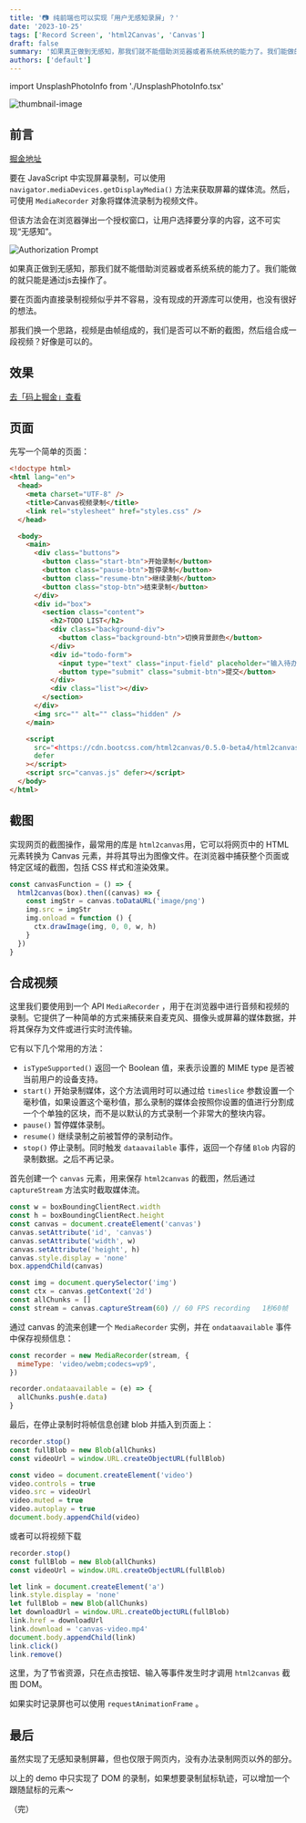 ```yaml
---
title: '📷 纯前端也可以实现「用户无感知录屏」？'
date: '2023-10-25'
tags: ['Record Screen', 'html2Canvas', 'Canvas']
draft: false
summary: '如果真正做到无感知，那我们就不能借助浏览器或者系统系统的能力了。我们能做的就只能是通过js去操作了。要在页面内直接录制视频似乎并不容易，没有现成的开源库以使用，也没有很好的想法。那我们换一个思路...'
authors: ['default']
---
```

import UnsplashPhotoInfo from './UnsplashPhotoInfo.tsx'

![thumbnail-image](/static/images/blog/202310/Non_Perceptual_Screen_Recording/andy-holmes-lZTQZRIXzDc-unsplash.jpg)

<UnsplashPhotoInfo photoURL="https://unsplash.com/photos/gray-asphalt-road-between-green-grass-field-and-mountain-during-daytime-lZTQZRIXzDc" author="Andy Holmes" />



## 前言

[掘金地址](https://juejin.cn/post/7293462197386592283)

要在 JavaScript 中实现屏幕录制，可以使用 `navigator.mediaDevices.getDisplayMedia()` 方法来获取屏幕的媒体流。然后，可使用 `MediaRecorder` 对象将媒体流录制为视频文件。

但该方法会在浏览器弹出一个授权窗口，让用户选择要分享的内容，这不可实现“无感知”。

![Authorization Prompt](/static/images/blog/202310/Non_Perceptual_Screen_Recording/authorization_prompt.png)

如果真正做到无感知，那我们就不能借助浏览器或者系统系统的能力了。我们能做的就只能是通过js去操作了。

要在页面内直接录制视频似乎并不容易，没有现成的开源库可以使用，也没有很好的想法。

那我们换一个思路，视频是由帧组成的，我们是否可以不断的截图，然后组合成一段视频？好像是可以的。

## 效果

[去「码上掘金」查看](https://code.juejin.cn/pen/7293465912663867419)

## 页面

先写一个简单的页面：

```html
<!doctype html>
<html lang="en">
  <head>
    <meta charset="UTF-8" />
    <title>Canvas视频录制</title>
    <link rel="stylesheet" href="styles.css" />
  </head>

  <body>
    <main>
      <div class="buttons">
        <button class="start-btn">开始录制</button>
        <button class="pause-btn">暂停录制</button>
        <button class="resume-btn">继续录制</button>
        <button class="stop-btn">结束录制</button>
      </div>
      <div id="box">
        <section class="content">
          <h2>TODO LIST</h2>
          <div class="background-div">
            <button class="background-btn">切换背景颜色</button>
          </div>
          <div id="todo-form">
            <input type="text" class="input-field" placeholder="输入待办事项" />
            <button type="submit" class="submit-btn">提交</button>
          </div>
          <div class="list"></div>
        </section>
      </div>
      <img src="" alt="" class="hidden" />
    </main>

    <script
      src="<https://cdn.bootcss.com/html2canvas/0.5.0-beta4/html2canvas.min.js>"
      defer
    ></script>
    <script src="canvas.js" defer></script>
  </body>
</html>
```

## 截图

实现网页的截图操作，最常用的库是 `html2canvas`用，它可以将网页中的 HTML 元素转换为 Canvas 元素，并将其导出为图像文件。在浏览器中捕获整个页面或特定区域的截图，包括 CSS 样式和渲染效果。

```js
const canvasFunction = () => {
  html2canvas(box).then((canvas) => {
    const imgStr = canvas.toDataURL('image/png')
    img.src = imgStr
    img.onload = function () {
      ctx.drawImage(img, 0, 0, w, h)
    }
  })
}
```

## 合成视频

这里我们要使用到一个 API `MediaRecorder` ，用于在浏览器中进行音频和视频的录制。它提供了一种简单的方式来捕获来自麦克风、摄像头或屏幕的媒体数据，并将其保存为文件或进行实时流传输。

它有以下几个常用的方法：

- `isTypeSupported()` 返回一个 Boolean 值，来表示设置的 MIME type 是否被当前用户的设备支持。
- `start()` 开始录制媒体，这个方法调用时可以通过给 `timeslice` 参数设置一个毫秒值，如果设置这个毫秒值，那么录制的媒体会按照你设置的值进行分割成一个个单独的区块，而不是以默认的方式录制一个非常大的整块内容。
- `pause()` 暂停媒体录制。
- `resume()` 继续录制之前被暂停的录制动作。
- `stop()` 停止录制。同时触发 `dataavailable` 事件，返回一个存储 `Blob` 内容的录制数据。之后不再记录。

首先创建一个 `canvas` 元素，用来保存 `html2canvas` 的截图，然后通过 `captureStream` 方法实时截取媒体流。

```js
const w = boxBoundingClientRect.width
const h = boxBoundingClientRect.height
const canvas = document.createElement('canvas')
canvas.setAttribute('id', 'canvas')
canvas.setAttribute('width', w)
canvas.setAttribute('height', h)
canvas.style.display = 'none'
box.appendChild(canvas)

const img = document.querySelector('img')
const ctx = canvas.getContext('2d')
const allChunks = []
const stream = canvas.captureStream(60) // 60 FPS recording   1秒60帧
```

通过 canvas 的流来创建一个 `MediaRecorder` 实例，并在 `ondataavailable` 事件中保存视频信息：

```js
const recorder = new MediaRecorder(stream, {
  mimeType: 'video/webm;codecs=vp9',
})

recorder.ondataavailable = (e) => {
  allChunks.push(e.data)
}
```

最后，在停止录制时将帧信息创建 blob 并插入到页面上：

```js
recorder.stop()
const fullBlob = new Blob(allChunks)
const videoUrl = window.URL.createObjectURL(fullBlob)

const video = document.createElement('video')
video.controls = true
video.src = videoUrl
video.muted = true
video.autoplay = true
document.body.appendChild(video)
```

或者可以将视频下载

```js
recorder.stop()
const fullBlob = new Blob(allChunks)
const videoUrl = window.URL.createObjectURL(fullBlob)

let link = document.createElement('a')
link.style.display = 'none'
let fullBlob = new Blob(allChunks)
let downloadUrl = window.URL.createObjectURL(fullBlob)
link.href = downloadUrl
link.download = 'canvas-video.mp4'
document.body.appendChild(link)
link.click()
link.remove()
```

这里，为了节省资源，只在点击按钮、输入等事件发生时才调用 `html2canvas` 截图 DOM。

如果实时记录屏也可以使用 `requestAnimationFrame` 。

## 最后

虽然实现了无感知录制屏幕，但也仅限于网页内，没有办法录制网页以外的部分。

以上的 demo 中只实现了 DOM 的录制，如果想要录制鼠标轨迹，可以增加一个跟随鼠标的元素～


（完）